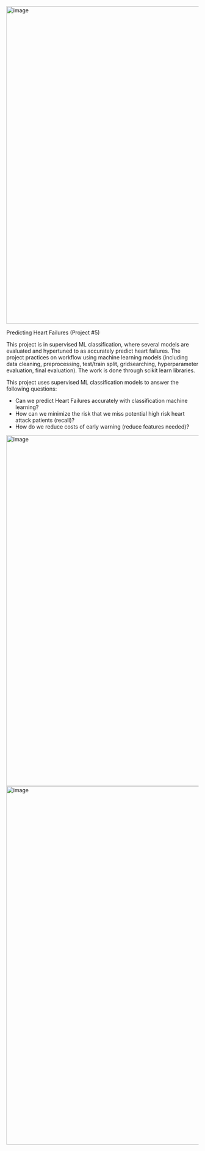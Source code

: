 <img width="830" alt="image" src="https://github.com/Lidde9/Supervised-Machine-Learning/assets/127693321/243cd855-d1c6-4c60-b605-40e9dbf67866">

 Predicting Heart Failures (Project #5)
 
This project is in supervised ML classification, where several models are evaluated and hypertuned to as accurately predict heart failures. The project practices on workflow using machine learning models (including data cleaning, preprocessing, test/train split, gridsearching, hyperparameter evaluation, final evaluation). The work is done through scikit learn libraries. 

This project uses supervised ML classification models to answer the following questions:
- Can we predict Heart Failures accurately with classification machine learning?
- How can we minimize the risk that we miss potential high risk heart attack patients (recall)?
- How do we reduce costs of early warning (reduce features needed)?

<img width="917" alt="image" src="https://github.com/Lidde9/Supervised-Machine-Learning/assets/127693321/659c944f-f5bb-4732-a3cd-e8c4f0f3e9ad">


<img width="937" alt="image" src="https://github.com/Lidde9/Supervised-Machine-Learning/assets/127693321/4f89b908-7b9f-442b-8068-772261dc77be">

